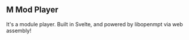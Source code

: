 ## M Mod Player

It's a module player. Built in Svelte, and powered by libopenmpt via web assembly! 